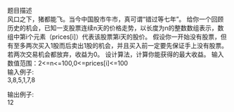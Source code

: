 题目描述   
风口之下，猪都能飞。当今中国股市牛市，真可谓“错过等七年”。 
给你一个回顾历史的机会，已知一支股票连续n天的价格走势，以长度为n的整数数组表示，数组中第i个元素（prices[i]）代表该股票第i天的股价。 假设你一开始没有股票，但有至多两次买入1股而后卖出1股的机会，并且买入前一定要先保证手上没有股票。
若两次交易机会都放弃，收益为0。 设计算法，计算你能获得的最大收益。 输入数值范围：2<=n<=100,0<=prices[i]<=100      
输入例子:   
3,8,5,1,7,8   
    
输出例子:   
12   